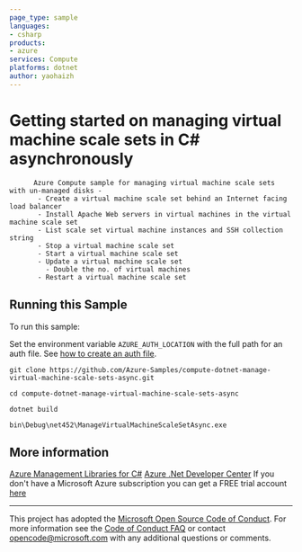 ```yaml
---
page_type: sample
languages:
- csharp
products:
- azure
services: Compute
platforms: dotnet
author: yaohaizh
---
```


# Getting started on managing virtual machine scale sets in C# asynchronously #

          Azure Compute sample for managing virtual machine scale sets with un-managed disks -
           - Create a virtual machine scale set behind an Internet facing load balancer
           - Install Apache Web servers in virtual machines in the virtual machine scale set
           - List scale set virtual machine instances and SSH collection string
           - Stop a virtual machine scale set
           - Start a virtual machine scale set
           - Update a virtual machine scale set
             - Double the no. of virtual machines
           - Restart a virtual machine scale set


## Running this Sample ##

To run this sample:

Set the environment variable `AZURE_AUTH_LOCATION` with the full path for an auth file. See [how to create an auth file](https://github.com/Azure/azure-libraries-for-net/blob/master/AUTH.md).

    git clone https://github.com/Azure-Samples/compute-dotnet-manage-virtual-machine-scale-sets-async.git

    cd compute-dotnet-manage-virtual-machine-scale-sets-async

    dotnet build

    bin\Debug\net452\ManageVirtualMachineScaleSetAsync.exe

## More information ##

[Azure Management Libraries for C#](https://github.com/Azure/azure-sdk-for-net/tree/Fluent)
[Azure .Net Developer Center](https://azure.microsoft.com/en-us/develop/net/)
If you don't have a Microsoft Azure subscription you can get a FREE trial account [here](http://go.microsoft.com/fwlink/?LinkId=330212)

---

This project has adopted the [Microsoft Open Source Code of Conduct](https://opensource.microsoft.com/codeofconduct/). For more information see the [Code of Conduct FAQ](https://opensource.microsoft.com/codeofconduct/faq/) or contact [opencode@microsoft.com](mailto:opencode@microsoft.com) with any additional questions or comments.